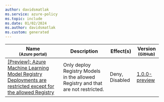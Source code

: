 ```yaml
---
author: davidsmatlak
ms.service: azure-policy
ms.topic: include
ms.date: 01/02/2024
ms.author: davidsmatlak
ms.custom: generated
---
```


|Name<br /><sub>(Azure portal)</sub> |Description |Effect(s) |Version<br /><sub>(GitHub)</sub> |
|---|---|---|---|
|[\[Preview\]: Azure Machine Learning Model Registry Deployments are restricted except for the allowed Registry](https://portal.azure.com/#blade/Microsoft_Azure_Policy/PolicyDetailBlade/definitionId/%2Fproviders%2FMicrosoft.Authorization%2FpolicyDefinitions%2F19539b54-c61e-4196-9a38-67598701be90) |Only deploy Registry Models in the allowed Registry and that are not restricted. |Deny, Disabled |[1.0.0-preview](https://github.com/Azure/azure-policy/blob/master/built-in-policies/policyDefinitions/Machine%20Learning/OnlyDeployAllowedRegistryModels_Deny.json) |
